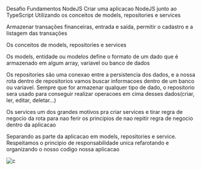 Desafio Fundamentos NodeJS
Criar uma aplicacao NodeJS junto ao TypeScript
Utilizando os conceitos de models, repositories e services

Armazenar transações financeiras, entrada e saída, permitir o cadastro e a listagem das transações

Os conceitos de models, repositories e services

Os models, entidade ou modelos define o formato de um dado que é armazenado em algum array, variavel ou banco de dados

Os repositories são uma conexao entre a persistencia dos dados, e a nossa rota dentro de repositorios vamos buscar informacoes dentro de um banco ou variavel.
Sempre que for armazenar qualquer tipo de dado, o repositorio sera usado para conseguir realizar operacoes em cima desses dados(criar, ler, editar, deletar...)

Os services um dos grandes motivos pra criar services e tirar regra de negocio da rota para nao ferir os principios de nao repitir regra de negocio dentro da aplicacao

Separando as parte da aplicacao em models, repositories e service. Respeitamos o principio de responsabilidade unica refarotando e organizando o nosso codigo nossa aplicacao

![c](https://user-images.githubusercontent.com/45858897/84346694-f0ac1c00-ab86-11ea-8a5b-14843843b1fc.gif)
